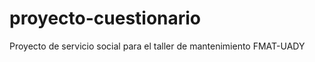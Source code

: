 proyecto-cuestionario
=====================

Proyecto de servicio social para el taller de mantenimiento FMAT-UADY

